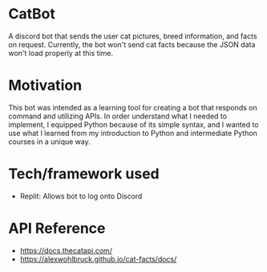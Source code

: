 # CatBot
A discord bot that sends the user cat pictures, breed information, and facts on request. Currently, the bot won't send cat facts because the JSON data won't load properly at this time.

# Motivation
This bot was intended as a learning tool for creating a bot that responds on command and utilizing APIs. In order understand what I needed to implement, I equipped Python because of its simple syntax, and I wanted to use what I learned from my introduction to Python and intermediate Python courses in a unique way.

# Tech/framework used
- Replit: Allows bot to log onto Discord

# API Reference
- https://docs.thecatapi.com/
- https://alexwohlbruck.github.io/cat-facts/docs/

